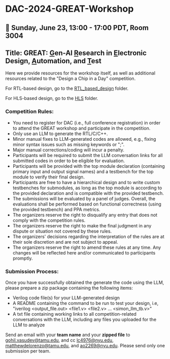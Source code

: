 # DAC-2024-GREAT-Workshop

## 📅 Sunday, June 23, 13:00 - 17:00 PDT, Room 3004
## Title: GREAT: <ins>G</ins>en-AI <ins>R</ins>esearch in <ins>E</ins>lectronic Design, <ins>A</ins>utomation, and <ins>T</ins>est
Here we provide resources for the workshop itself, as well as additional resources related to the "Design a Chip in a Day" competition.

For RTL-based design, go to the [RTL_based_design](https://github.com/gohil-vasudev/DAC-2024-GREAT-Workshop/tree/0b6f74c24524d346ba5f6c7b1e46fdab9949acee/RTL_based_design) folder.

For HLS-based design, go to the [HLS](https://github.com/gohil-vasudev/DAC-2024-GREAT-Workshop/tree/053a36bd2c4bd867adaae734e1e3281620982b1b/HLS) folder.


### Competition Rules:
* You need to register for DAC (i.e., full conference registration) in order to attend the GREAT workshop and participate in the competition.
* Only use an LLM to generate the RTL/C/C++.
* Minor manual fixes to LLM-generated codes are allowed, e.g., fixing minor syntax issues such as missing keywords or ";".
* Major manual corrections/coding will incur a penalty.
* Participants will be required to submit the LLM conversation links for all submitted codes in order to be eligible for evaluation.
* Participants will be provided with the top module declaration (containing primary input and output signal names) and a testbench for the top module to verify their final design.
* Participants are free to have a hierarchical design and to write custom testbenches for submodules, as long as the top module is according to the provided declaration and is compatible with the provided testbench.
* The submissions will be evaluated by a panel of judges. Overall, the evaluations shall be performed based on functional correctness (using the provided testbench) and PPA metrics.
* The organizers reserve the right to disqualify any entry that does not comply with the competition rules.
* The organizers reserve the right to make the final judgment in any dispute or situation not covered by these rules.
* The organizers' decisions regarding the interpretation of the rules are at their sole discretion and are not subject to appeal.
* The organizers reserve the right to amend these rules at any time. Any changes will be reflected here and/or communicated to participants promptly.

### Submission Process:
Once you have successfully obtained the generate the code using the LLM, please prepare a zip package containing the following items:
* Verilog code file(s) for your LLM-generated design
* A README containing the command to be run to test your design, i.e, "iverilog <output_file.out> <file1.v> <file2.v> ... <simon_llm_tb.v>"
* A txt file containing working links to all competition-related conversations with the LLM, including any files you uploaded for the LLM to analyze

Send an email with your **team name** and your **zipped file** to gohil.vasudev@tamu.edu, and cc lc4976@nyu.edu, matthewdelorenzo@tamu.edu, and ao2269@nyu.edu. Please send only one submission per team.
